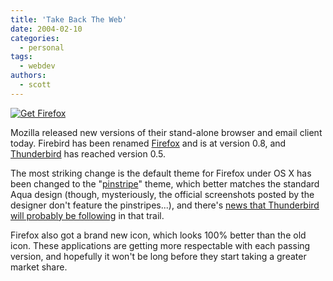 ```yaml
---
title: 'Take Back The Web'
date: 2004-02-10
categories:
  - personal
tags:
  - webdev
authors:
  - scott
---
```


[![Get Firefox](/images/getfirefox.png 'Get Firefox')](http://www.mozilla.org/products/firefox/)

Mozilla released new versions of their stand-alone browser and email client today. Firebird has been renamed [Firefox](http://mozilla.org/products/firefox/) and is at version 0.8, and [Thunderbird](http://mozilla.org/products/thunderbird/) has reached version 0.5.

The most striking change is the default theme for Firefox under OS X has been changed to the "[pinstripe](http://kmgerich.com/pinstripe/screenshots/browser/tabbrowsing.png)" theme, which better matches the standard Aqua design (though, mysteriously, the official screenshots posted by the designer don't feature the pinstripes...), and there's [news that Thunderbird will probably be following](http://www.actsofvolition.com/archives/2004/february/brandingmozilla) in that trail.

Firefox also got a brand new icon, which looks 100% better than the old icon. These applications are getting more respectable with each passing version, and hopefully it won't be long before they start taking a greater market share.

